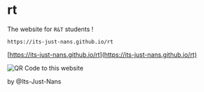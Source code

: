 # rt
 
The website for `R&T` students !

`https://its-just-nans.github.io/rt`

[https://its-just-nans.github.io/rt](https://its-just-nans.github.io/rt)

![QR Code to this website](https://its-just-nans.github.io/rt/data/qr_code.png)

by @Its-Just-Nans